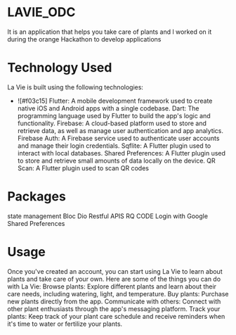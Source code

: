 # LAVIE_ODC
It is an application that helps you take care of plants and l worked on it during the orange Hackathon to develop applications
# Technology Used
La Vie is built using the following technologies:
- ![#f03c15] Flutter: A mobile development framework used to create native iOS and Android apps with a single codebase.
Dart: The programming language used by Flutter to build the app's logic and functionality.
Firebase: A cloud-based platform used to store and retrieve data, as well as manage user authentication and app analytics.
Firebase Auth: A Firebase service used to authenticate user accounts and manage their login credentials.
Sqflite: A Flutter plugin used to interact with local databases.
Shared Preferences: A Flutter plugin used to store and retrieve small amounts of data locally on the device.
QR Scan: A Flutter plugin used to scan QR codes
# Packages
 state management Bloc
  Dio 
  Restful APIS
  RQ CODE 
  Login with Google
  Shared Preferences
  # Usage
Once you've created an account, you can start using La Vie to learn about plants and take care of your own. Here are some of the things you can do with La Vie:
Browse plants: Explore different plants and learn about their care needs, including watering, light, and temperature.
Buy plants: Purchase new plants directly from the app.
Communicate with others: Connect with other plant enthusiasts through the app's messaging platform.
Track your plants: Keep track of your plant care schedule and receive reminders when it's time to water or fertilize your plants.
